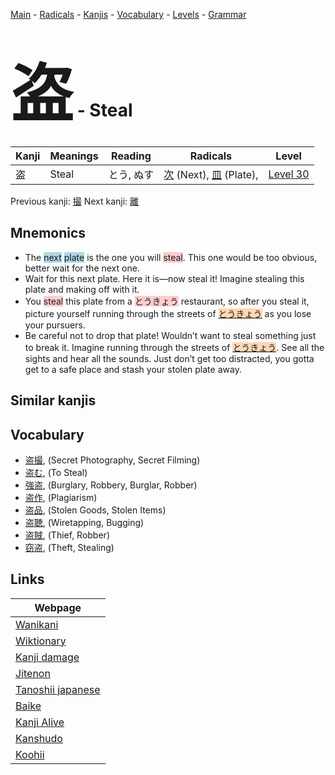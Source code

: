 <style> bigfont {font-size: 100px}</style>
[Main](../index.md) -
[Radicals](../radicals.md) -
[Kanjis](../kanjis.md) -
[Vocabulary](../vocabulary.md) -
[Levels](../levels.md) -
[Grammar](../grammar.md)
# <bigfont> 盗</bigfont> - Steal 

| Kanji | Meanings | Reading | Radicals | Level |
| --- | --- | --- | --- | --- |
| 盗 | Steal | とう, ぬす | [次](../radicals/次.md) (Next), [皿](../radicals/皿.md) (Plate),  | [Level 30](../levels/wk_level30.md) |

Previous kanji: [撮](撮.md) Next kanji: [離](離.md) 

## Mnemonics
 * The <span style="background-color:#ADD8E6"> next</span> <span style="background-color:#ADD8E6"> plate</span> is the one you will <span style="background-color:#ffcccb"> steal</span>. This one would be too obvious, better wait for the next one.
* Wait for this next plate. Here it is—now steal it! Imagine stealing this plate and making off with it.
* You <span style="background-color:#ffcccb"> steal</span> this plate from a <span style="background-color:#ffcccb"> とうきょう</span> restaurant, so after you steal it, picture yourself running through the streets of <span style="background-color:#fed8b1"> [とうきょう](https://jisho.org/search/とうきょう)</span> as you lose your pursuers.
* Be careful not to drop that plate! Wouldn’t want to steal something just to break it. Imagine running through the streets of <span style="background-color:#fed8b1"> [とうきょう](https://jisho.org/search/とうきょう)</span>. See all the sights and hear all the sounds. Just don’t get too distracted, you gotta get to a safe place and stash your stolen plate away.


## Similar kanjis
 


## Vocabulary
 * [盗撮](../vocabulary/盗.md), (Secret Photography, Secret Filming)
* [盗む](../vocabulary/盗.md), (To Steal)
* [強盗](../vocabulary/盗.md), (Burglary, Robbery, Burglar, Robber)
* [盗作](../vocabulary/盗.md), (Plagiarism)
* [盗品](../vocabulary/盗.md), (Stolen Goods, Stolen Items)
* [盗聴](../vocabulary/盗.md), (Wiretapping, Bugging)
* [盗賊](../vocabulary/盗.md), (Thief, Robber)
* [窃盗](../vocabulary/盗.md), (Theft, Stealing)



## Links 

| Webpage |
| --- |
| [Wanikani          ](https://www.wanikani.com/kanji/盗) |
| [Wiktionary        ](https://en.wiktionary.org/wiki/盗) |
| [Kanji damage      ](http://www.kanjidamage.com/kanji/search?utf8=✓&q=盗) |
| [Jitenon           ](https://jitenon.com/kanji/盗) |
| [Tanoshii japanese ](https://www.tanoshiijapanese.com/dictionary/kanji.cfm?k=盗) |
| [Baike             ](https://baike.baidu.com/item/盗) |
| [Kanji Alive       ](https://app.kanjialive.com/盗) |
| [Kanshudo          ](https://www.kanshudo.com/searchmn?q=盗) |
| [Koohii            ](https://kanji.koohii.com/study/kanji/盗) |

